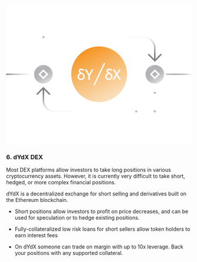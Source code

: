![](images/dydx-Main-l.png)

### 6. dYdX DEX

Most DEX platforms allow investors to take long positions in various cryptocurrency assets. However, it is currently very difficult to take short, hedged, or more complex financial positions.

dYdX is a decentralized exchange for short selling and derivatives built on the Ethereum blockchain.

- Short positions allow investors to profit on price decreases, and can be used for speculation or to hedge existing positions.

- Fully-collateralized low risk loans for short sellers allow token holders to earn interest fees

- On dYdX someone can trade on margin with up to 10x leverage. Back your positions with any supported collateral.
